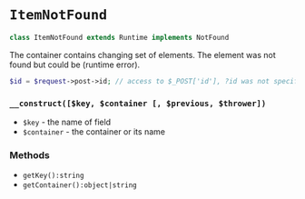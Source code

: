 # `ItemNotFound`

```php
class ItemNotFound extends Runtime implements NotFound
```

The container contains changing set of elements.
The element was not found but could be (runtime error).

```php
$id = $request->post->id; // access to $_POST['id'], ?id was not specified
```

### `__construct([$key, $container [, $previous, $thrower])`

 * `$key` - the name of field
 * `$container` - the container or its name
 
### Methods

 * `getKey():string`
 * `getContainer():object|string`
